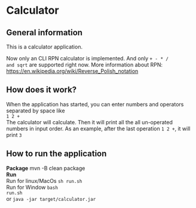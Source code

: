 Calculator
===

General information
---
This is a calculator application.

Now only an CLI RPN calculator is implemented. And only <code>+ - * / and sqrt</code> are supported right now.
More information about RPN: https://en.wikipedia.org/wiki/Reverse_Polish_notation

How does it work?
---
When the application has started, you can enter numbers and operators separated by space like</br>
<code>1 2 +</code></br>
The calculator will calculate. Then it will print all the all un-operated numbers in input order. As an example, 
after the last operation <code>1 2 +</code>, it will print <code>3</code></br>

How to run the application
---
<b>Package</b> mvn -B clean package</br>
<b>Run</b> </br>
Run for linux/MacOs <code>sh run.sh</code> </br>
Run for Window <code>bash run.sh</code> </br>
or <code>java -jar target/calculator.jar</code>
